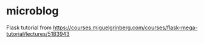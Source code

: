 # microblog
Flask tutorial from https://courses.miguelgrinberg.com/courses/flask-mega-tutorial/lectures/5183943